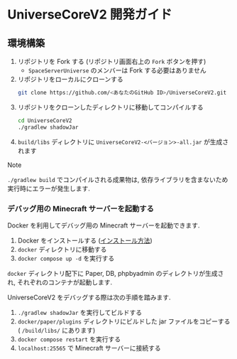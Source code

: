 # UniverseCoreV2 開発ガイド

## 環境構築

1. リポジトリを Fork する (リポジトリ画面右上の `Fork` ボタンを押す)
   - `SpaceServerUniverse` のメンバーは Fork する必要はありません
2. リポジトリをローカルにクローンする
   ```bash
   git clone https://github.com/<あなたのGitHub ID>/UniverseCoreV2.git
   ```
3. リポジトリをクローンしたディレクトリに移動してコンパイルする
   ```bash
   cd UniverseCoreV2
   ./gradlew shadowJar
   ```
4. `build/libs` ディレクトリに `UniverseCoreV2-<バージョン>-all.jar` が生成されます

> [!NOTE]
>
> `./gradlew build` でコンパイルされる成果物は, 依存ライブラリを含まないため実行時にエラーが発生します.

### デバッグ用の Minecraft サーバーを起動する

Docker を利用してデバッグ用の Minecraft サーバーを起動できます.

1. Docker をインストールする ([インストール方法](https://docs.docker.com/engine/install/))
2. `docker` ディレクトリに移動する
3. `docker compose up -d` を実行する

`docker` ディレクトリ配下に Paper, DB, phpbyadmin のディレクトリが生成され, それぞれのコンテナが起動します.

UniverseCoreV2 をデバッグする際は次の手順を踏みます.

1. `./gradlew shadowJar` を実行してビルドする
2. `docker/paper/plugins` ディレクトリにビルドした jar ファイルをコピーする ( `/build/libs/` にあります)
3. `docker compose restart` を実行する
4. `localhost:25565` で Minecraft サーバーに接続する


